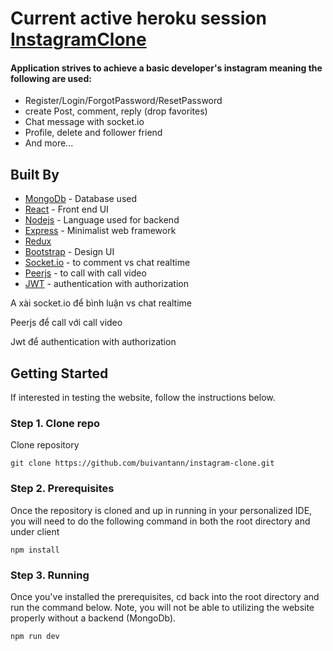 # Current active heroku session [InstagramClone](https://instagram-clone-mernstack.herokuapp.com)

#### Application strives to achieve a basic developer's instagram meaning the following are used: 

- Register/Login/ForgotPassword/ResetPassword
- create Post, comment, reply (drop favorites)
- Chat message with socket.io
- Profile, delete and follower friend
- And more...


## Built By  

- [MongoDb](https://www.mongodb.com/) - Database used
- [React](https://reactjs.org/) - Front end UI
- [Nodejs](https://nodejs.org/en/) - Language used for backend
- [Express](https://expressjs.com/) - Minimalist web framework
- [Redux](https://redux.js.org/) 
- [Bootstrap](https://getbootstrap.com/) - Design UI
- [Socket.io](https://socket.io/) - to comment vs chat realtime
- [Peerjs](https://peerjs.com/) - to call with call video
- [JWT](https://jwt.io/) - authentication with authorization


A xài socket.io để bình luận vs chat realtime

Peerjs để call với call video

Jwt để authentication with authorization


## Getting Started

If interested in testing the website, follow the instructions below.

### Step 1. Clone repo

Clone repository 

```
git clone https://github.com/buivantann/instagram-clone.git
```



### Step 2. Prerequisites

Once the repository is cloned and up in running in your personalized IDE, you will need to do the following command in both the root directory and under client

```
npm install
```

### Step 3. Running

Once you've installed the prerequisites, cd back into the root directory and run the command below. Note, you will not be able to utilizing the website properly without a backend (MongoDb).

```
npm run dev
```

